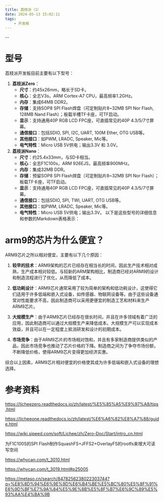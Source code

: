 ```yaml
---
title: 荔枝派（1）
date: 2024-05-13 15:02:11
tags:
	- 开发板
---
```


--

# 型号

荔枝派开发板目前主要有以下型号：
1. **荔枝派Zero**：
   - **尺寸**：约45x26mm，略长于SD卡。
   - **核心**：全志V3s，ARM Cortex-A7 CPU，最高频率1.2GHz。
   - **内存**：集成64MB DDR2。
   - **存储**：支持SOP8 SPI Flash焊盘（可定制贴片8~32MB SPI Nor Flash, 128MB Nand Flash）；板载半槽TF卡座，可TF启动。
   - **显示**：支持通用40P RGB LCD FPC座，可直插常见的40P 4.3/5/7寸屏幕。
   - **通信接口**：包括SDIO, SPI, I2C, UART, 100M Ether, OTG USB等。
   - **其他接口**：如PWM, LRADC, Speaker, Mic等。
   - **电气特性**：Micro USB 5V供电；输出3.3V 和 3.0V。
2. **荔枝派Nano**：
   - **尺寸**：约25.4x33mm，与SD卡相当。
   - **核心**：全志F1C100s，ARM 926EJS，最高频率900MHz。
   - **内存**：集成32MB DDR。
   - **存储**：预留SOP8 SPI Flash焊盘（可定制贴片8~32MB SPI Nor Flash）；板载TF卡座，可TF启动。
   - **显示**：支持通用40P RGB LCD FPC座，可直插常见的40P 4.3/5/7寸屏幕。
   - **通信接口**：包括SDIO, SPI, TWI, UART, OTG USB等。
   - **其他接口**：如PWM, LRADC, Speaker, Mic等。
   - **电气特性**：Micro USB 5V供电；输出3.3V。
以下是这些型号的详细信息和参数的Markdown表格表示：

# arm9的芯片为什么便宜？

ARM9芯片之所以相对便宜，主要有以下几个原因：

1. **较早的技术**：ARM9架构的芯片已经存在相当长的时间，因此生产技术相对成熟，生产成本相对较低。与较新的ARM架构相比，制造商已经对ARM9的设计和制造流程进行了优化，从而降低了成本。

2. **低功耗设计**：ARM9芯片通常采用了较为简单的架构和低功耗设计，这使得它们适用于许多低端和嵌入式设备，如传感器、物联网设备等。由于这些设备通常对性能要求不高，因此制造商可以采用更便宜的制造工艺和材料来生产ARM9芯片。

3. **大规模生产**：由于ARM9芯片已经存在很长时间，并且在许多领域有着广泛的应用，因此制造商可以通过大规模生产来降低成本。大规模生产可以实现成本效益，并且可以在一定程度上抵消研发和设计的初期成本。

4. **市场竞争**：由于ARM9芯片的市场相对饱和，并且有多家制造商提供类似的产品，因此市场竞争也推动了芯片价格的下降。制造商之间为了争夺市场份额，不断降低价格，使得ARM9芯片变得更加经济实惠。

综合以上因素，ARM9芯片相对便宜的价格使其成为许多低端和嵌入式设备的理想选择。

# 参考资料

https://licheezero.readthedocs.io/zh/latest/%E5%85%A5%E9%97%A8/tips.html

https://licheeone.readthedocs.io/zh/latest/%E6%A6%82%E8%A7%88/guide.html

https://wiki.sipeed.com/soft/Lichee/zh/Zero-Doc/Start/intro_cn.html

为F1C100S的SPI Flash制作SquashFS+JFFS2+OverlayFS的rootfs来增大可读写空间

https://whycan.com/t_3010.html

https://whycan.com/t_3019.html#p25005



https://metaso.cn/search/8478256238022303744?q=%E8%8D%94%E6%9E%9D%E6%B4%BE%E5%BC%80%E5%8F%91%E6%9D%BF%E7%9A%84%E5%9E%8B%E5%8F%B7%E6%9C%89%E5%93%AA%E4%BA%9B